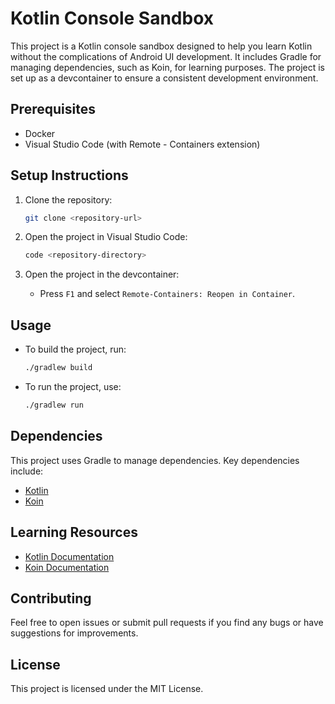 # Kotlin Console Sandbox

This project is a Kotlin console sandbox designed to help you learn Kotlin without the complications of Android UI development. It includes Gradle for managing dependencies, such as Koin, for learning purposes. The project is set up as a devcontainer to ensure a consistent development environment.

## Prerequisites

- Docker
- Visual Studio Code (with Remote - Containers extension)

## Setup Instructions

1. Clone the repository:
    ```sh
    git clone <repository-url>
    ```

2. Open the project in Visual Studio Code:
    ```sh
    code <repository-directory>
    ```

3. Open the project in the devcontainer:
    - Press `F1` and select `Remote-Containers: Reopen in Container`.

## Usage

- To build the project, run:
    ```sh
    ./gradlew build
    ```

- To run the project, use:
    ```sh
    ./gradlew run
    ```

## Dependencies

This project uses Gradle to manage dependencies. Key dependencies include:

- [Kotlin](https://kotlinlang.org/)
- [Koin](https://insert-koin.io/)

## Learning Resources

- [Kotlin Documentation](https://kotlinlang.org/docs/home.html)
- [Koin Documentation](https://insert-koin.io/docs/quickstart/kotlin/)

## Contributing

Feel free to open issues or submit pull requests if you find any bugs or have suggestions for improvements.

## License

This project is licensed under the MIT License.
